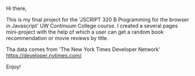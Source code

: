 Hi there, 

This is my final project for the 'JSCRIPT 320 B Programming for the browser in Javascript' UW Continuum College course.
I created a several pages mini-project with the help of which a user can get a random book recommendation or movie reviews by title.

Tha data comes from 'The New York Times Developer Network' https://developer.nytimes.com/.


Enjoy!